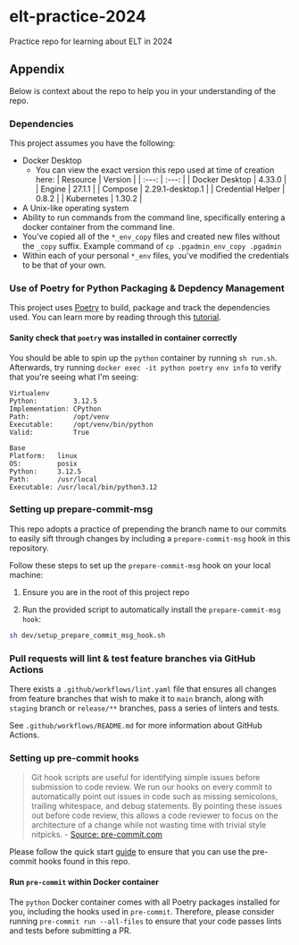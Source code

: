 # elt-practice-2024
Practice repo for learning about ELT in 2024

## Appendix

Below is context about the repo to help you in your understanding of the repo.

### Dependencies

This project assumes you have the following:

* Docker Desktop
    + You can view the exact version this repo used at time of creation here:
      | Resource | Version |
      | :---: | :---: |
      | Docker Desktop | 4.33.0 |
      | Engine | 27.1.1 |
      | Compose | 2.29.1-desktop.1 |
      | Credential Helper | 0.8.2 |
      | Kubernetes | 1.30.2 |
* A Unix-like operating system
* Ability to run commands from the command line, specifically entering a docker container from the command line.
* You've copied all of the `*_env_copy` files and created new files without the `_copy` suffix. Example command of `cp .pgadmin_env_copy .pgadmin`
* Within each of your personal `*_env` files, you've modified the credentials to be that of your own.


### Use of Poetry for Python Packaging & Depdency Management

This project uses [Poetry](https://python-poetry.org/) to build, package and track the dependencies used. You can learn more by reading through this [tutorial](https://realpython.com/dependency-management-python-poetry/).

#### Sanity check that `poetry` was installed in container correctly

You should be able to spin up the `python` container by running `sh run.sh`. Afterwards, try running `docker exec -it python poetry env info` to verify that you're seeing what I'm seeing:

```text
Virtualenv
Python:         3.12.5
Implementation: CPython
Path:           /opt/venv
Executable:     /opt/venv/bin/python
Valid:          True

Base
Platform:   linux
OS:         posix
Python:     3.12.5
Path:       /usr/local
Executable: /usr/local/bin/python3.12
```

### Setting up prepare-commit-msg

This repo adopts a practice of prepending the branch name to our commits to easily sift through changes by including a `prepare-commit-msg` hook in this repository.

Follow these steps to set up the `prepare-commit-msg` hook on your local machine:

1. Ensure you are in the root of this project repo

2. Run the provided script to automatically install the `prepare-commit-msg hook`:

```sh
sh dev/setup_prepare_commit_msg_hook.sh
```

### Pull requests will lint & test feature branches via GitHub Actions

There exists a `.github/workflows/lint.yaml` file that ensures all changes from feature branches that wish to make it to `main` branch, along with `staging` branch or `release/**` branches, pass a series of linters and tests.

See `.github/workflows/README.md` for more information about GitHub Actions.

### Setting up pre-commit hooks

> Git hook scripts are useful for identifying simple issues before submission to code review. We run our hooks on every commit to automatically point out issues in code such as missing semicolons, trailing whitespace, and debug statements. By pointing these issues out before code review, this allows a code reviewer to focus on the architecture of a change while not wasting time with trivial style nitpicks. - [Source: pre-commit.com](https://pre-commit.com/)

Please follow the quick start [guide](https://pre-commit.com/#quick-start) to ensure that you can use the pre-commit hooks found in this repo.

#### Run `pre-commit` within Docker container

The `python` Docker container comes with all Poetry packages installed for you, including the hooks used in `pre-commit`. Therefore, please consider running `pre-commit run --all-files` to ensure that your code passes lints and tests before submitting a PR.
